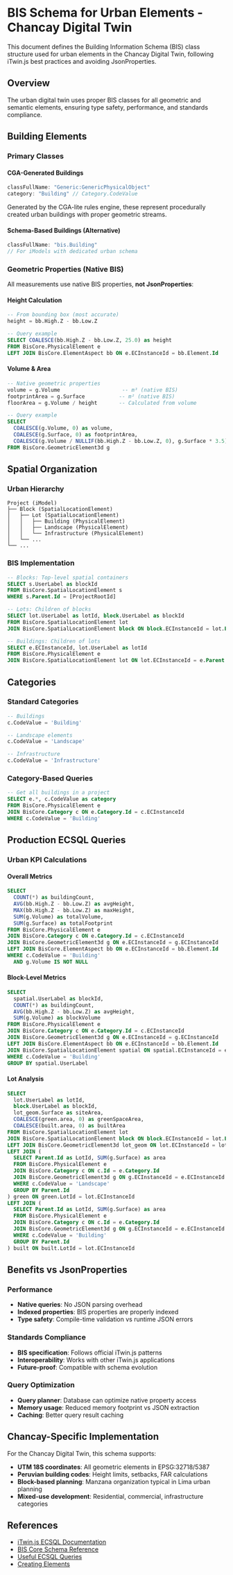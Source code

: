 # BIS Schema for Urban Elements - Chancay Digital Twin

This document defines the Building Information Schema (BIS) class structure used for urban elements in the Chancay Digital Twin, following iTwin.js best practices and avoiding JsonProperties.

## Overview

The urban digital twin uses proper BIS classes for all geometric and semantic elements, ensuring type safety, performance, and standards compliance.

## Building Elements

### Primary Classes

#### CGA-Generated Buildings
```typescript
classFullName: "Generic:GenericPhysicalObject"
category: "Building" // Category.CodeValue
```

Generated by the CGA-lite rules engine, these represent procedurally created urban buildings with proper geometric streams.

#### Schema-Based Buildings (Alternative)
```typescript
classFullName: "bis.Building" 
// For iModels with dedicated urban schema
```

### Geometric Properties (Native BIS)

All measurements use native BIS properties, **not JsonProperties**:

#### Height Calculation
```sql
-- From bounding box (most accurate)
height = bb.High.Z - bb.Low.Z

-- Query example
SELECT COALESCE(bb.High.Z - bb.Low.Z, 25.0) as height
FROM BisCore.PhysicalElement e
LEFT JOIN BisCore.ElementAspect bb ON e.ECInstanceId = bb.Element.Id
```

#### Volume & Area
```sql
-- Native geometric properties
volume = g.Volume                    -- m³ (native BIS)
footprintArea = g.Surface           -- m² (native BIS)
floorArea = g.Volume / height       -- Calculated from volume

-- Query example  
SELECT 
  COALESCE(g.Volume, 0) as volume,
  COALESCE(g.Surface, 0) as footprintArea,
  COALESCE(g.Volume / NULLIF(bb.High.Z - bb.Low.Z, 0), g.Surface * 3.5) as floorArea
FROM BisCore.GeometricElement3d g
```

## Spatial Organization

### Urban Hierarchy
```
Project (iModel)
├── Block (SpatialLocationElement)
│   ├── Lot (SpatialLocationElement) 
│   │   ├── Building (PhysicalElement)
│   │   ├── Landscape (PhysicalElement)
│   │   └── Infrastructure (PhysicalElement)
│   └── ...
└── ...
```

### BIS Implementation
```sql
-- Blocks: Top-level spatial containers
SELECT s.UserLabel as blockId
FROM BisCore.SpatialLocationElement s  
WHERE s.Parent.Id = [ProjectRootId]

-- Lots: Children of blocks
SELECT lot.UserLabel as lotId, block.UserLabel as blockId
FROM BisCore.SpatialLocationElement lot
JOIN BisCore.SpatialLocationElement block ON block.ECInstanceId = lot.Parent.Id

-- Buildings: Children of lots
SELECT e.ECInstanceId, lot.UserLabel as lotId
FROM BisCore.PhysicalElement e
JOIN BisCore.SpatialLocationElement lot ON lot.ECInstanceId = e.Parent.Id
```

## Categories

### Standard Categories
```sql
-- Buildings
c.CodeValue = 'Building'

-- Landscape elements
c.CodeValue = 'Landscape' 

-- Infrastructure
c.CodeValue = 'Infrastructure'
```

### Category-Based Queries
```sql
-- Get all buildings in a project
SELECT e.*, c.CodeValue as category
FROM BisCore.PhysicalElement e
JOIN BisCore.Category c ON e.Category.Id = c.ECInstanceId  
WHERE c.CodeValue = 'Building'
```

## Production ECSQL Queries

### Urban KPI Calculations

#### Overall Metrics
```sql
SELECT 
  COUNT(*) as buildingCount,
  AVG(bb.High.Z - bb.Low.Z) as avgHeight,
  MAX(bb.High.Z - bb.Low.Z) as maxHeight,
  SUM(g.Volume) as totalVolume,
  SUM(g.Surface) as totalFootprint
FROM BisCore.PhysicalElement e
JOIN BisCore.Category c ON e.Category.Id = c.ECInstanceId  
JOIN BisCore.GeometricElement3d g ON e.ECInstanceId = g.ECInstanceId
LEFT JOIN BisCore.ElementAspect bb ON e.ECInstanceId = bb.Element.Id
WHERE c.CodeValue = 'Building'
  AND g.Volume IS NOT NULL
```

#### Block-Level Metrics
```sql
SELECT 
  spatial.UserLabel as blockId,
  COUNT(*) as buildingCount,
  AVG(bb.High.Z - bb.Low.Z) as avgHeight,
  SUM(g.Volume) as blockVolume
FROM BisCore.PhysicalElement e
JOIN BisCore.Category c ON e.Category.Id = c.ECInstanceId
JOIN BisCore.GeometricElement3d g ON e.ECInstanceId = g.ECInstanceId
LEFT JOIN BisCore.ElementAspect bb ON e.ECInstanceId = bb.Element.Id
JOIN BisCore.SpatialLocationElement spatial ON spatial.ECInstanceId = e.Parent.Id
WHERE c.CodeValue = 'Building'
GROUP BY spatial.UserLabel
```

#### Lot Analysis
```sql
SELECT 
  lot.UserLabel as lotId,
  block.UserLabel as blockId,
  lot_geom.Surface as siteArea,
  COALESCE(green.area, 0) as greenSpaceArea,
  COALESCE(built.area, 0) as builtArea
FROM BisCore.SpatialLocationElement lot
JOIN BisCore.SpatialLocationElement block ON block.ECInstanceId = lot.Parent.Id
LEFT JOIN BisCore.GeometricElement3d lot_geom ON lot.ECInstanceId = lot_geom.ECInstanceId
LEFT JOIN (
  SELECT Parent.Id as LotId, SUM(g.Surface) as area
  FROM BisCore.PhysicalElement e
  JOIN BisCore.Category c ON c.Id = e.Category.Id
  JOIN BisCore.GeometricElement3d g ON g.ECInstanceId = e.ECInstanceId
  WHERE c.CodeValue = 'Landscape'
  GROUP BY Parent.Id
) green ON green.LotId = lot.ECInstanceId
LEFT JOIN (
  SELECT Parent.Id as LotId, SUM(g.Surface) as area
  FROM BisCore.PhysicalElement e  
  JOIN BisCore.Category c ON c.Id = e.Category.Id
  JOIN BisCore.GeometricElement3d g ON g.ECInstanceId = e.ECInstanceId
  WHERE c.CodeValue = 'Building'
  GROUP BY Parent.Id
) built ON built.LotId = lot.ECInstanceId
```

## Benefits vs JsonProperties

### Performance
- **Native queries**: No JSON parsing overhead
- **Indexed properties**: BIS properties are properly indexed
- **Type safety**: Compile-time validation vs runtime JSON errors

### Standards Compliance  
- **BIS specification**: Follows official iTwin.js patterns
- **Interoperability**: Works with other iTwin.js applications
- **Future-proof**: Compatible with schema evolution

### Query Optimization
- **Query planner**: Database can optimize native property access
- **Memory usage**: Reduced memory footprint vs JSON extraction
- **Caching**: Better query result caching

## Chancay-Specific Implementation

For the Chancay Digital Twin, this schema supports:

- **UTM 18S coordinates**: All geometric elements in EPSG:32718/5387
- **Peruvian building codes**: Height limits, setbacks, FAR calculations  
- **Block-based planning**: Manzana organization typical in Lima urban planning
- **Mixed-use development**: Residential, commercial, infrastructure categories

## References

- [iTwin.js ECSQL Documentation](https://www.itwinjs.org/learning/ecsql/)
- [BIS Core Schema Reference](https://www.itwinjs.org/bis/domains/bis-core/)
- [Useful ECSQL Queries](https://www.itwinjs.org/learning/backend/accessingimodels/#useful-ecsql-queries)
- [Creating Elements](https://www.itwinjs.org/learning/backend/createelements/)